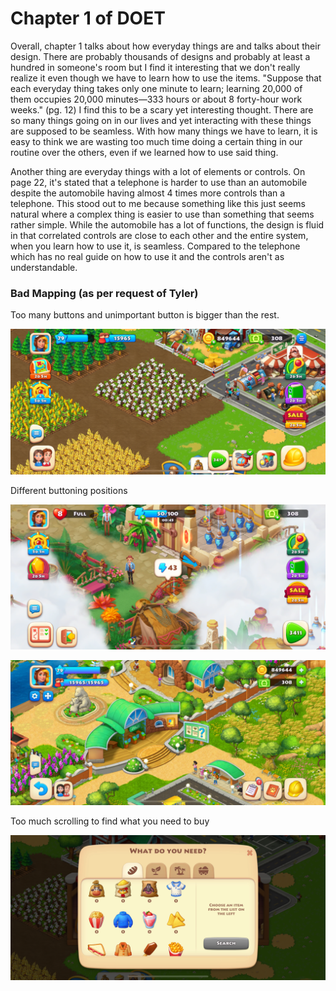# Chapter 1 of DOET

Overall, chapter 1 talks about how everyday things are and talks about their design. There are probably thousands of designs and probably at least a hundred in someone's room but I find it interesting that we don't really realize it even though we have to learn how to use the items. "Suppose that each everyday thing takes only one minute to learn; learning 20,000 of them occupies 20,000 minutes—333 hours or about 8 forty-hour work weeks." (pg. 12) I find this to be a scary yet interesting thought. There are so many things going on in our lives and yet interacting with these things are supposed to be seamless. With how many things we have to learn, it is easy to think we are wasting too much time doing a certain thing in our routine over the others, even if we learned how to use said thing. 



Another thing are everyday things with a lot of elements or controls. On page 22, it's stated that a telephone is harder to use than an automobile despite the automobile having almost 4 times more controls than a telephone. This stood out to me because something like this just seems natural where a complex thing is easier to use than something that seems rather simple. While the automobile has a lot of functions, the design is fluid in that correlated controls are close to each other and the entire system, when you learn how to use it, is seamless. Compared to the telephone which has no real guide on how to use it and the controls aren't as understandable. 



### Bad Mapping (as per request of Tyler) 



Too many buttons and unimportant button is bigger than the rest. 



<img src="/images/IMG_8381.PNG"></img>


Different buttoning positions




<img src="/images/IMG_8378.PNG"></img>

<img src="/images/IMG_8379.PNG"></img>


Too much scrolling to find what you need to buy



<img src="/images/IMG_8380.PNG"></img>
